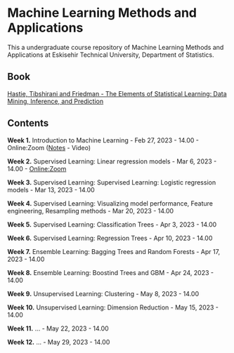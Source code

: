 # Machine Learning Methods and Applications

This a undergraduate course repository of Machine Learning Methods and Applications at Eskisehir Technical University, Department of Statistics.

## Book

[Hastie, Tibshirani and Friedman - The Elements of Statistical Learning: Data Mining, Inference, and Prediction](https://hastie.su.domains/Papers/ESLII.pdf)

## Contents

**Week 1.** Introduction to Machine Learning - Feb 27, 2023 - 14.00 - Online:Zoom ([Notes](https://github.com/mcavs/ESTUStat_2023Spring_MachineLearningMethodsandApplications/blob/main/LectureNotes/Week1.pdf) - Video)


**Week 2.** Supervised Learning: Linear regression models - Mar 6, 2023 - 14.00 - [Online:Zoom](https://us05web.zoom.us/j/7869396483?pwd=U3pHRTFqNTlpRmd3a25rSklnMEZ1QT09)


**Week 3.** Supervised Learning: Supervised Learning: Logistic regression models - Mar 13, 2023 - 14.00


**Week 4.** Supervised Learning: Visualizing model performance, Feature engineering, Resampling methods - Mar 20, 2023 - 14.00


**Week 5.** Supervised Learning: Classification Trees - Apr 3, 2023 - 14.00


**Week 6.** Supervised Learning: Regression Trees - Apr 10, 2023 - 14.00


**Week 7.** Ensemble Learning: Bagging Trees and Random Forests - Apr 17, 2023 - 14.00


**Week 8.** Ensemble Learning: Boostind Trees and GBM - Apr 24, 2023 - 14.00


**Week 9.** Unsupervised Learning: Clustering - May 8, 2023 - 14.00


**Week 10.** Unsupervised Learning: Dimension Reduction - May 15, 2023 - 14.00


**Week 11.** ... - May 22, 2023 - 14.00


**Week 12.** ... - May 29, 2023 - 14.00





